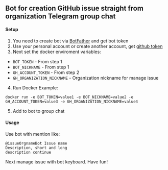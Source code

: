 ## Bot for creation GitHub issue straight from organization Telegram group chat

#### Setup

1. You need to create bot via [BotFather](https://t.me/BotFather) and get bot token
2. Use your personal account or create another account, get [github token](https://github.com/settings/tokens)
3. Next set the docker enviroment variables:
  * `BOT_TOKEN` - From step 1
  * `BOT_NICKNAME` - From step 1
  * `GH_ACCOUNT_TOKEN` - From step 2
  * `GH_ORGANIZATION_NICKNAME` - Organization nickname for manage issue

4. Run Docker Example:
```commandline
docker run -e BOT_TOKEN=value1 -e BOT_NICKNAME=value2 -e GH_ACCOUNT_TOKEN=value3 -e GH_ORGANIZATION_NICKNAME=value4
```
5. Add to bot to group chat

#### Usage
Use bot with mention like:
```
@issueOrgnameBot Issue name
Description, short and long
description continue
```
Next manage issue with bot keyboard. Have fun!